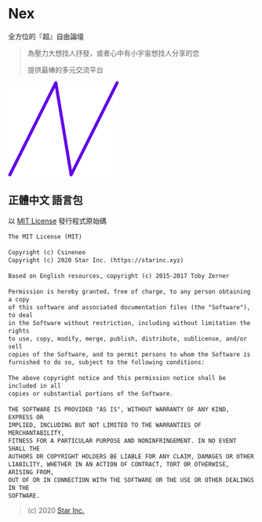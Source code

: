 # Nex

全方位的『超』自由論壇
> 為壓力大想找人抒發，或者心中有小宇宙想找人分享的您
>
> 提供最棒的多元交流平台

![logo](nex.png)

## 正體中文 語言包

以 [MIT License](LICENSE) 發行程式原始碼

    The MIT License (MIT)

    Copyright (c) Csineneo
    Copyright (c) 2020 Star Inc. (https://starinc.xyz)

    Based on English resources, copyright (c) 2015-2017 Toby Zerner

    Permission is hereby granted, free of charge, to any person obtaining a copy
    of this software and associated documentation files (the "Software"), to deal
    in the Software without restriction, including without limitation the rights
    to use, copy, modify, merge, publish, distribute, sublicense, and/or sell
    copies of the Software, and to permit persons to whom the Software is
    furnished to do so, subject to the following conditions:

    The above copyright notice and this permission notice shall be included in all
    copies or substantial portions of the Software.

    THE SOFTWARE IS PROVIDED "AS IS", WITHOUT WARRANTY OF ANY KIND, EXPRESS OR
    IMPLIED, INCLUDING BUT NOT LIMITED TO THE WARRANTIES OF MERCHANTABILITY,
    FITNESS FOR A PARTICULAR PURPOSE AND NONINFRINGEMENT. IN NO EVENT SHALL THE
    AUTHORS OR COPYRIGHT HOLDERS BE LIABLE FOR ANY CLAIM, DAMAGES OR OTHER
    LIABILITY, WHETHER IN AN ACTION OF CONTRACT, TORT OR OTHERWISE, ARISING FROM,
    OUT OF OR IN CONNECTION WITH THE SOFTWARE OR THE USE OR OTHER DEALINGS IN THE
    SOFTWARE.

> (c) 2020 [Star Inc.](https://starinc.xyz)
